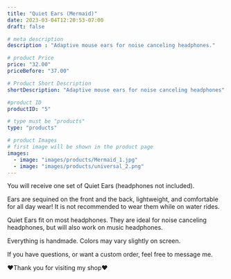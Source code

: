 ```yaml
---
title: "Quiet Ears (Mermaid)"
date: 2023-03-04T12:20:53-07:00
draft: false

# meta description
description : "Adaptive mouse ears for noise canceling headphones."

# product Price
price: "32.00"
priceBefore: "37.00"

# Product Short Description
shortDescription: "Adaptive mouse ears for noise canceling headphones"

#product ID
productID: "5"

# type must be "products"
type: "products"

# product Images
# first image will be shown in the product page
images:
  - image: "images/products/Mermaid_1.jpg"
  - image: "images/products/universal_2.png"
---
```


You will receive one set of Quiet Ears (headphones not included).

Ears are sequined on the front and the back, lightweight, and comfortable for all day wear! It is not recommended to wear them while on water rides.

Quiet Ears fit on most headphones. They are ideal for noise canceling headphones, but will also work on music headphones.

Everything is handmade. Colors may vary slightly on screen.

If you have questions, or want a custom order, feel free to message me.

❤Thank you for visiting my shop❤
